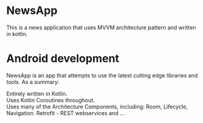 # NewsApp
This is a news application that uses MVVM architecture pattern and written in kotlin.

# Android development
NewsApp is an app that attempts to use the latest cutting edge libraries and tools. As a summary:

Entirely written in Kotlin.</br>
Uses Kotlin Coroutines throughout.</br>
Uses many of the Architecture Components, including: Room, Lifecycle, Navigation.
Retrofit - REST webservices
and ...
